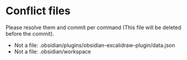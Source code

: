 # Conflict files
Please resolve them and commit per command (This file will be deleted before the commit).
- Not a file: .obsidian/plugins/obsidian-excalidraw-plugin/data.json
- Not a file: .obsidian/workspace